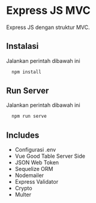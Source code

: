 # Express JS MVC

Express JS dengan struktur MVC.

## Instalasi
Jalankan perintah dibawah ini
```bash
  npm install
```

## Run Server
Jalankan perintah dibawah ini
```bash
  npm run serve
```
## Includes

- Configurasi .env
- Vue Good Table Server Side
- JSON Web Token
- Sequelize ORM
- Nodemailer
- Express Validator
- Crypto
- Multer


    



